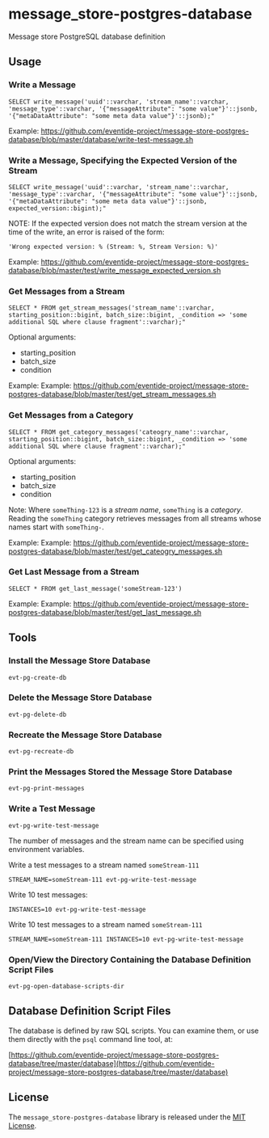 # message_store-postgres-database

Message store PostgreSQL database definition

## Usage

### Write a Message

```
SELECT write_message('uuid'::varchar, 'stream_name'::varchar, 'message_type'::varchar, '{"messageAttribute": "some value"}'::jsonb, '{"metaDataAttribute": "some meta data value"}'::jsonb);"
```

Example: https://github.com/eventide-project/message-store-postgres-database/blob/master/database/write-test-message.sh

### Write a Message, Specifying the Expected Version of the Stream

```
SELECT write_message('uuid'::varchar, 'stream_name'::varchar, 'message_type'::varchar, '{"messageAttribute": "some value"}'::jsonb, '{"metaDataAttribute": "some meta data value"}'::jsonb, expected_version::bigint);"
```

NOTE: If the expected version does not match the stream version at the time of the write, an error is raised of the form:

```
'Wrong expected version: % (Stream: %, Stream Version: %)'
```

Example: https://github.com/eventide-project/message-store-postgres-database/blob/master/test/write_message_expected_version.sh

### Get Messages from a Stream

```
SELECT * FROM get_stream_messages('stream_name'::varchar, starting_position::bigint, batch_size::bigint, _condition => 'some additional SQL where clause fragment'::varchar);"
```

Optional arguments:
- starting_position
- batch_size
- condition

Example: Example: https://github.com/eventide-project/message-store-postgres-database/blob/master/test/get_stream_messages.sh

### Get Messages from a Category

```
SELECT * FROM get_category_messages('cateogry_name'::varchar, starting_position::bigint, batch_size::bigint, _condition => 'some additional SQL where clause fragment'::varchar);"
```

Optional arguments:
- starting_position
- batch_size
- condition

Note: Where `someThing-123` is a _stream name_, `someThing` is a _category_. Reading the `someThing` category retrieves messages from all streams whose names start with `someThing-`.

Example: Example: https://github.com/eventide-project/message-store-postgres-database/blob/master/test/get_cateogry_messages.sh

### Get Last Message from a Stream

```
SELECT * FROM get_last_message('someStream-123')
```

Example: Example: https://github.com/eventide-project/message-store-postgres-database/blob/master/test/get_last_message.sh

## Tools

### Install the Message Store Database
```
evt-pg-create-db
```

### Delete the Message Store Database
```
evt-pg-delete-db
```

### Recreate the Message Store Database
```
evt-pg-recreate-db
```

### Print the Messages Stored the Message Store Database
```
evt-pg-print-messages
```

### Write a Test Message
```
evt-pg-write-test-message
```

The number of messages and the stream name can be specified using environment variables.

Write a test messages to a stream named `someStream-111`
```
STREAM_NAME=someStream-111 evt-pg-write-test-message
```

Write 10 test messages:
```
INSTANCES=10 evt-pg-write-test-message
```

Write 10 test messages to a stream named `someStream-111`
```
STREAM_NAME=someStream-111 INSTANCES=10 evt-pg-write-test-message
```

### Open/View the Directory Containing the Database Definition Script Files
```
evt-pg-open-database-scripts-dir
```

## Database Definition Script Files

The database is defined by raw SQL scripts. You can examine them, or use them directly with the `psql` command line tool, at:

[https://github.com/eventide-project/message-store-postgres-database/tree/master/database](https://github.com/eventide-project/message-store-postgres-database/tree/master/database)

## License

The `message_store-postgres-database` library is released under the [MIT License](https://github.com/eventide-project/message-store-postgres-database/blob/master/MIT-License.txt).

